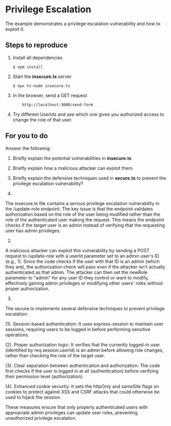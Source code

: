 # Privilege Escalation

The example demonstrates a privilege escalation vulnerability and how to exploit it.

## Steps to reproduce

1. Install all dependencies

    `$ npm install`

2. Start the **insecure.ts** server

    `$ npx ts-node insecure.ts`

3. In the browser, send a GET request

    ```
        http://localhost:3000/send-form
    ```

4. Try different UserIds and see which one gives you authorized access to change the role of that user.

## For you to do

Answer the following:

1. Briefly explain the potential vulnerabilities in **insecure.ts**
2. Briefly explain how a malicious attacker can exploit them.
3. Briefly explain the defensive techniques used in **secure.ts** to prevent the privilege escalation vulnerability?




1. 

The insecure.ts file contains a serious privilege escalation vulnerability in the /update-role endpoint. The key issue is that the endpoint validates authorization based on the role of the user being modified rather than the role of the authenticated user making the request. This means the endpoint checks if the target user is an admin instead of verifying that the requesting user has admin privileges.

2. 

A malicious attacker can exploit this vulnerability by sending a POST request to /update-role with a userId parameter set to an admin user's ID (e.g., 1). Since the code checks if the user with that ID is an admin (which they are), the authorization check will pass even if the attacker isn't actually authenticated as that admin. The attacker can then set the newRole parameter to "admin" for any user ID they control or want to modify, effectively gaining admin privileges or modifying other users' roles without proper authorization.

3. 

The secure.ts implements several defensive techniques to prevent privilege escalation:

(1). Session-based authentication: It uses express-session to maintain user sessions, requiring users to be logged in before performing sensitive operations.

(2). Proper authorization logic: It verifies that the currently logged-in user (identified by req.session.userId) is an admin before allowing role changes, rather than checking the role of the target user.

(3). Clear separation between authentication and authorization: The code first checks if the user is logged in at all (authentication) before verifying their permission level (authorization).

(4). Enhanced cookie security: It sets the httpOnly and sameSite flags on cookies to protect against XSS and CSRF attacks that could otherwise be used to hijack the session.

These measures ensure that only properly authenticated users with appropriate admin privileges can update user roles, preventing unauthorized privilege escalation.